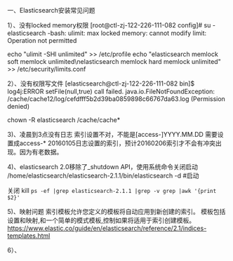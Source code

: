 一、Elasticsearch安装常见问题


1）、没有locked memory权限
[root@ctl-zj-122-226-111-082 config]# su - elasticsearch
-bash: ulimit: max locked memory: cannot modify limit: Operation not permitted

echo "ulimit -SHl unlimited" >> /etc/profile
echo "elasticsearch memlock soft memlock unlimited\nelasticsearch memlock hard memlock unlimited" >> /etc/security/limits.conf



2）、没有权限写文件
[elasticsearch@ctl-zj-122-226-111-082 bin]$ log4j:ERROR setFile(null,true) call failed.
java.io.FileNotFoundException: /cache/cache12/log/cefdfff5b2d39ba0859898c66767da63.log (Permission denied)

chown -R elasticsearch /cache/cache*


3)、凌晨到3点没有日志
索引设置不对，不能是[access-]YYYY.MM.DD
需要设置成access-*
20160105日志设置的索引，预计20160206索引才不会有冲突出现。因为有老数据。



4)、elasticsearch 2.0移除了_shutdown API，使用系统命令关闭启动
/home/elasticsearch/elasticsearch-2.1.1/bin/elasticsearch -d   #启动

关闭
kill `ps -ef |grep elasticsearch-2.1.1 |grep -v grep |awk '{print $2}'`


5)、映射问题
索引模板允许您定义的模板将自动应用到新创建的索引。
模板包括设置和映射,和一个简单的模式模板,控制如果将适用于索引创建模板。
https://www.elastic.co/guide/en/elasticsearch/reference/2.1/indices-templates.html


6）、
